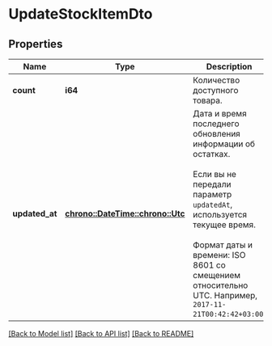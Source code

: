 # UpdateStockItemDto

## Properties
Name | Type | Description | Notes
------------ | ------------- | ------------- | -------------
**count** | **i64** | Количество доступного товара.  | 
**updated_at** | [**chrono::DateTime::<chrono::Utc>**](DateTime.md) | Дата и время последнего обновления информации об остатках. <br><br> Если вы не передали параметр `updatedAt`, используется текущее время. <br><br> Формат даты и времени: ISO 8601 со смещением относительно UTC. Например, `2017-11-21T00:42:42+03:00`.  | [optional] [default to None]

[[Back to Model list]](../README.md#documentation-for-models) [[Back to API list]](../README.md#documentation-for-api-endpoints) [[Back to README]](../README.md)


